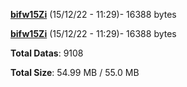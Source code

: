 [**bifw15Zi**](/data/bifw15Zi.txt) (15/12/22 - 11:29)- 16388 bytes

[**bifw15Zi**](/data/bifw15Zi.txt) (15/12/22 - 11:29)- 16388 bytes

**Total Datas**: 9108

**Total Size**: 54.99 MB / 55.0 MB